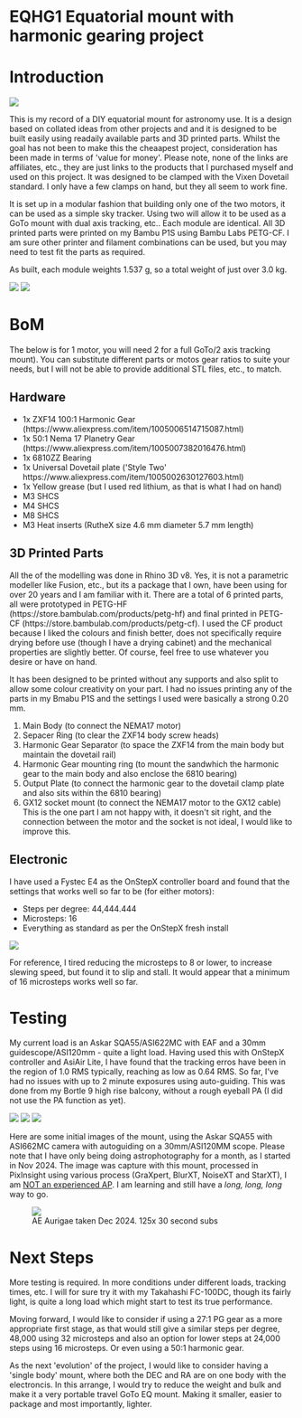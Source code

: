 # EQHG1 Equatorial mount with harmonic gearing project
<h1>Introduction</h1>

<img src="images/eqhg1_1.jpeg" />

<p>This is my record of a DIY equatorial mount for astronomy use. It is a design based on collated ideas from other projects and and it is designed to be built easily using readaily available parts and 3D printed parts. Whilst the goal has not been to make this the cheaapest project, consideration has been made in terms of 'value for money'. Please note, none of the links are affiliates, etc., they are just links to the products that I purchased myself and used on this project. It was designed to be clamped with the Vixen Dovetail standard. I only have a few clamps on hand, but they all seem to work fine.</p>

<p>It is set up in a modular fashion that building only one of the two motors, it can be used as a simple sky tracker. Using two will allow it to be used as a GoTo mount with dual axis tracking, etc.. Each module are identical. All 3D printed parts were printed on my Bambu P1S using Bambu Labs PETG-CF. I am sure other printer and filament combinations can be used, but you may need to test fit the parts as required. </p>

<p>As built, each module weights 1.537 g, so a total weight of just over 3.0 kg.</p>

<img src="images/eqhg1_2.jpeg" />

<img src="images/eqhg1_3.jpeg" />

<h1>BoM</h1>
<p>The below is for 1 motor, you will need 2 for a full GoTo/2 axis tracking mount). You can substitute different parts or motos gear ratios to suite your needs, but I will not be able to provide additional STL files, etc., to match.</p>
<h2>Hardware</h2>
<ul>
<li>1x ZXF14 100:1 Harmonic Gear (https://www.aliexpress.com/item/1005006514715087.html)</li>
<li>1x 50:1 Nema 17 Planetry Gear (https://www.aliexpress.com/item/1005007382016476.html)</li>
<li>1x 6810ZZ Bearing</li>
<li>1x Universal Dovetail plate ('Style Two' https://www.aliexpress.com/item/1005002630127603.html)</li>
<li>1x Yellow grease (but I used red lithium, as that is what I had on hand)</li>
<li>M3 SHCS</li>
<li>M4 SHCS</li>
<li>M8 SHCS</li>
<li>M3 Heat inserts (RutheX size 4.6 mm diameter 5.7 mm length)</li>
</ul>

<h2>3D Printed Parts</h2> 

<p>All the of the modelling was done in Rhino 3D v8. Yes, it is not a parametric modeller like Fusion, etc., but its a package that I own, have been using for over 20 years and I am familiar with it. There are a total of 6 printed parts, all were prototyped in PETG-HF (https://store.bambulab.com/products/petg-hf) and final printed in PETG-CF (https://store.bambulab.com/products/petg-cf). I used the CF product because I liked the colours and finish better, does not specifically require drying before use (though I have a drying cabinet) and the mechanical properties are slightly better. Of course, feel free to use whatever you desire or have on hand.</p>
<p>It has been designed to be printed without any supports and also split to allow some colour creativity on your part. I had no issues printing any of the parts in my Bmabu P1S and the settings I used were basically a strong 0.20 mm.</p>
<ol>
  <li>Main Body (to connect the NEMA17 motor)</li>
  <li>Sepacer Ring (to clear the ZXF14 body screw heads)</li>
  <li>Harmonic Gear Separator (to space the ZXF14 from the main body but maintain the dovetail rail)</li>
  <li>Harmonic Gear mounting ring (to mount the sandwhich the harmonic gear to the main body and also enclose the 6810 bearing)</li>
  <li>Output Plate (to connect the harmonic gear to the dovetail clamp plate and also sits within the 6810 bearing)</li>
  <li>GX12 socket mount (to connect the NEMA17 motor to the GX12 cable) This is the one part I am not happy with, it doesn't sit right, and the connection between the motor and the socket is not ideal, I would like to improve this.</li>
</ol>

<h2>Electronic</h2>
<p>I have used a Fystec E4 as the OnStepX controller board and found that the settings that works well so far to be (for either motors):</p>
<ul>
<li>Steps per degree: 44,444.444</li>
<li>Microsteps: 16</li>
<li>Everything as standard as per the OnStepX fresh install</li>
</ul>

<img src="images/eqhg1_onstepx.png" />

<p>For reference, I tired reducing the microsteps to 8 or lower, to increase slewing speed, but found it to slip and stall. It would appear that a minimum of 16 microsteps works well so far.</p>

<h1>Testing</h1>
<p>My current load is an Askar SQA55/ASI622MC with EAF and a 30mm guidescope/ASI120mm - quite a light load. Having used this with OnStepX controller and AsiAir Lite, I have found that the tracking erros have been in the region of 1.0 RMS typically, reaching as low as 0.64 RMS. So far, I've had no issues with up to 2 minute exposures using auto-guiding. This was done from my Bortle 9 high rise balcony, without a rough eyeball PA (I did not use the PA function as yet).</p>

<img src="images/tracking_2.jpeg" />
<img src="images/tracking_1.png" />
<img src="images/tracking_3.png" />

<p>Here are some initial images of the mount, using the Askar SQA55 with ASI662MC camera with autoguiding on a 30mm/ASI120MM scope. Please note that I have only being doing astrophotography for a month, as I started in Nov 2024. The image was capture with this mount, processed in PixInsight using various process (GraXpert, BlurXT, NoiseXT and StarXT), I am <u>NOT an experienced AP</u>. I am learning and still have a <i>long, long, long</i> way to go.</p>

<figure>
    <img src="images/AEAurigae_20241214.jpg" />
    <figcaption>AE Aurigae taken Dec 2024. 125x 30 second subs</figcaption>
</figure>

<h1>Next Steps</h1>
<p>More testing is required. In more conditions under different loads, tracking times, etc. I will for sure try it with my Takahashi FC-100DC, though its fairly light, is quite a long load which might start to test its true performance.</p>
<p>Moving forward, I would like to consider if using a 27:1 PG gear as a more appropriate first stage, as that would still give a similar steps per degree, 48,000 using 32 microsteps and also an option for lower steps at 24,000 steps using 16 microsteps. Or even using a 50:1 harmonic gear.</p>

<p>As the next 'evolution' of the project, I would like to consider having a 'single body' mount, where both the DEC and RA are on one body with the electroncis. In this arrange, I would try to reduce the weight and bulk and make it a very portable travel GoTo EQ mount. Making it smaller, easier to package and most importantly, lighter.</p>
